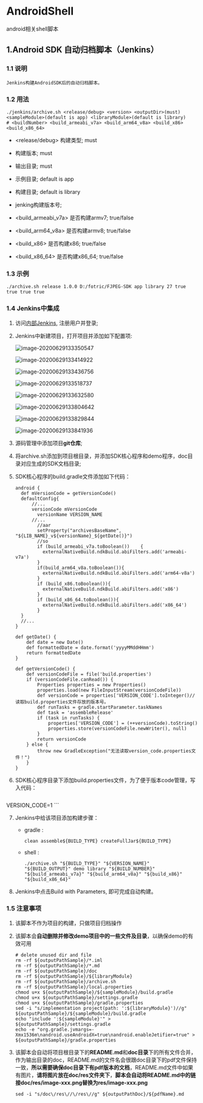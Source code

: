 # AndroidShell

android相关shell脚本

## 1.Android SDK 自动归档脚本（Jenkins）

### 1.1 说明

 	Jenkins构建AndroidSDK后的自动归档脚本。

### 1.2 用法   

```
./jenkins/archive.sh <release/debug> <version> <outputDir>(must) <sampleModule>(default is app) <libraryModule>(default is library)
# <buildNumber> <build_armeabi_v7a> <build_arm64_v8a> <build_x86> <build_x86_64>
```

 * <release/debug> 构建类型; must

 * <version> 构建版本; must

 * <outputDir> 输出目录; must

 * <sampleModule> 示例目录; default is app

 * <libraryModule> 构建目录; default is library

 * <buildNumber> jenking构建版本号;

 * <build_armeabi_v7a> 是否构建armv7; true/false

 * <build_arm64_v8a> 是否构建armv8; true/false

 * <build_x86> 是否构建x86; true/false

 * <build_x86_64> 是否构建x86_64; true/false

### 1.3 示例

```
./archive.sh release 1.0.0 D:/fotric/FJPEG-SDK app library 27 true true true true
```

### 1.4 Jenkins中集成

1. 访问[内部Jenkins](http://192.168.10.143:8080/), 注册用户并登录;

2. Jenkins中新建项目，打开项目并添加如下配置项:

    ![image-20200629133350547](res/image-20200629133350547.png)

    ![image-20200629133414922](res/image-20200629133414922.png)

    ![image-20200629133436756](res/image-20200629133436756.png)

    ![image-20200629133518737](res/image-20200629133518737.png)

    ![image-20200629133632580](res/image-20200629133632580.png)

    ![image-20200629133804642](res/image-20200629133804642.png)

    ![image-20200629133829844](res/image-20200629133829844.png)

    ![image-20200629133841936](res/image-20200629133841936.png)

3. 源码管理中添加项目**git仓库**;

4. 将archive.sh添加到项目根目录，并添加SDK核心程序和demo程序，doc目录对应生成的SDK文档目录;

5. SDK核心程序的build.gradle文件添加如下代码：

      ```
      android {
      	def mVersionCode = getVersionCode()
      	defaultConfig{
      		//...
      		versionCode mVersionCode
              versionName VERSION_NAME
      		//...
              //aar
              setProperty("archivesBaseName", "${LIB_NAME}_v${versionName}_${getDate()}")
              //so
              if (build_armeabi_v7a.toBoolean()) 	{
              	externalNativeBuild.ndkBuild.abiFilters.add('armeabi-v7a')
              }	
              if(build_arm64_v8a.toBoolean()){
              	externalNativeBuild.ndkBuild.abiFilters.add('arm64-v8a')
              }
              if (build_x86.toBoolean()){
              	externalNativeBuild.ndkBuild.abiFilters.add('x86')
              }
              if (build_x86_64.toBoolean()){
              	externalNativeBuild.ndkBuild.abiFilters.add('x86_64')
              }
      	}
      	//...
      }
      
      def getDate() {
          def date = new Date()
          def formattedDate = date.format('yyyyMMddHHmm')
          return formattedDate
      }
      
      def getVersionCode() {
          def versionCodeFile = file('build.properties')
          if (versionCodeFile.canRead()) {
              Properties properties = new Properties()
              properties.load(new FileInputStream(versionCodeFile))
              def versionCode = properties['VERSION_CODE'].toInteger()//读取build.properties文件存放的版本号。
              def runTasks = gradle.startParameter.taskNames
              def task = 'assembleRelease'
              if (task in runTasks) {
                  properties['VERSION_CODE'] = (++versionCode).toString()
                  properties.store(versionCodeFile.newWriter(), null)
              }
              return versionCode
          } else {
              throw new GradleException("无法读取version_code.properties文件！")
          }
      }
      ```
      
5. SDK核心程序目录下添加build.properties文件，为了便于版本code管理，写入代码：
   
      ```
VERSION_CODE=1
      ```
      
7. Jenkins中给该项目添加构建步骤：

      * gradle : 

        ```
        clean assemble${BUILD_TYPE} createFullJar${BUILD_TYPE}
        ```
      
      * shell : 
      
        ```
        ./archive.sh "${BUILD_TYPE}" "${VERSION_NAME}" "${BUILD_OUTPUT}" demo library "${BUILD_NUMBER}" "${build_armeabi_v7a}" "${build_arm64_v8a}" "${build_x86}" "${build_x86_64}"
        ```
      
7. Jenkins中点击Build with Parameters, 即可完成自动构建。
   
### 1.5 注意事项

 1. 该脚本不作为项目的构建，只做项目归档操作

 2. 该脚本会**自动删除并修改demo项目中的一些文件及目录**，以确保demo的有效可用

    ```
    # delete unused dir and file
    rm -rf ${outputPathSample}/*.iml
    rm -rf ${outputPathSample}/*.md
    rm -rf ${outputPathSample}/doc
    rm -rf ${outputPathSample}/${libraryModule}
    rm -rf ${outputPathSample}/archive.sh
    rm -rf ${outputPathSample}/local.properties
    chmod u+x ${outputPathSample}/${sampleModule}/build.gradle
    chmod u+x ${outputPathSample}/settings.gradle
    chmod u+x ${outputPathSample}/gradle.properties
    sed -i "s/implementation project(path: ':${libraryModule}')//g" ${outputPathSample}/${sampleModule}/build.gradle
    echo "include ':${sampleModule}'" > ${outputPathSample}/settings.gradle
    echo -e "org.gradle.jvmargs=-Xmx1536m\nandroid.useAndroidX=true\nandroid.enableJetifier=true" > ${outputPathSample}/gradle.properties
    ```
    
2. 该脚本会自动将项目根目录下的**README.md**和**doc目录**下的所有文件合并，作为输出目录的doc，README.md的文件名会很跟doc目录下的pdf文件保持一致，**所以需要确保doc目录下有pdf版本的文档**，README.md文件中如果有图片，**请将图片放在doc/res文件夹下**，**脚本会自动将README.md中的链接doc/res/image-xxx.png替换为res/image-xxx.png**
   
   ```
   sed -i "s/doc\/res\//\/res\//g" ${outputPathDoc}/${pdfName}.md
   ```
   
   






